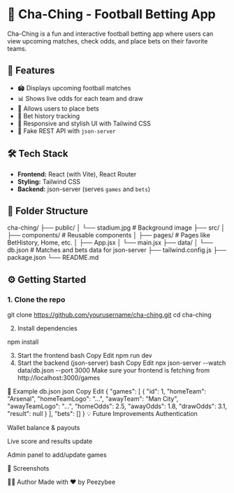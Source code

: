 # 💸 Cha-Ching - Football Betting App

Cha-Ching is a fun and interactive football betting app where users can view upcoming matches, check odds, and place bets on their favorite teams.

## 🚀 Features

- 🏟 Displays upcoming football matches
- 📊 Shows live odds for each team and draw
- 🎰 Allows users to place bets
- 🧾 Bet history tracking
- 🎨 Responsive and stylish UI with Tailwind CSS
- 🔌 Fake REST API with `json-server`

## 🛠 Tech Stack

- **Frontend:** React (with Vite), React Router
- **Styling:** Tailwind CSS
- **Backend:** json-server (serves `games` and `bets`)

## 📁 Folder Structure

cha-ching/ ├── public/ │ └── stadium.jpg # Background image ├── src/ │ ├── components/ # Reusable components │ ├── pages/ # Pages like BetHistory, Home, etc. │ ├── App.jsx │ └── main.jsx ├── data/ │ └── db.json # Matches and bets data for json-server ├── tailwind.config.js ├── package.json └── README.md



## ⚙️ Getting Started

### 1. Clone the repo 
git clone https://github.com/yourusername/cha-ching.git
cd cha-ching

2. Install dependencies

npm install

3. Start the frontend
bash
Copy
Edit
npm run dev
4. Start the backend (json-server)
bash
Copy
Edit
npx json-server --watch data/db.json --port 3000
Make sure your frontend is fetching from http://localhost:3000/games

📝 Example db.json
json
Copy
Edit
{
  "games": [
    {
      "id": 1,
      "homeTeam": "Arsenal",
      "homeTeamLogo": "...",
      "awayTeam": "Man City",
      "awayTeamLogo": "...",
      "homeOdds": 2.5,
      "awayOdds": 1.8,
      "drawOdds": 3.1,
      "result": null
    }
  ],
  "bets": []
}
💡 Future Improvements
Authentication

Wallet balance & payouts

Live score and results update

Admin panel to add/update games

📸 Screenshots

🧑‍💻 Author
Made with ❤️ by Peezybee








